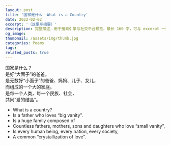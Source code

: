 ```yaml
---
layout: post
title: '国家是什么——What is a Country'
date: 2022-02-02
excerpt: '（这里写摘要）'
description: 完整描述，用于搜索引擎与社交平台预览，最长 160 字，可与 excerpt 一致
og_image: 
thumbnail: /assets/img/thumb.jpg
categories: Poems
tags: 
related_posts: true
---
```


国家是什么？  
是好“大面子”的爸爸。  
是无数好“小面子”的爸爸、妈妈、儿子、女儿，  
而组成的一个大的家庭。  
是每一个人类，每一个民族、社会，  
共同“爱的结晶”。

- What is a country?
- Is a father who loves “big vanity”.
- Is a huge family composed of
- Countless fathers, mothers, sons and daughters who love “small vanity”,
- Is every human being, every nation, every society,
- A common “crystallization of love”.